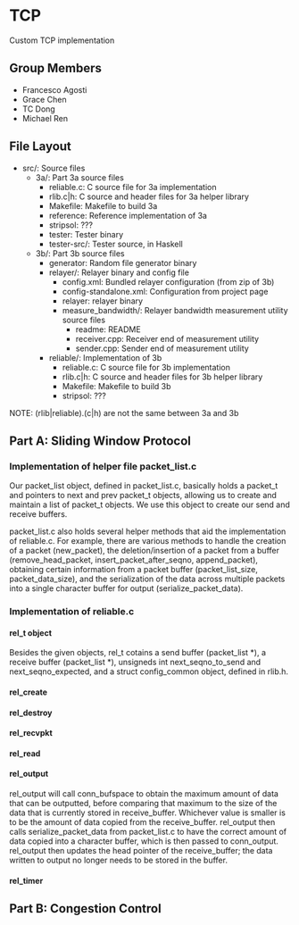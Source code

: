 # TCP
Custom TCP implementation

## Group Members
- Francesco Agosti
- Grace Chen
- TC Dong
- Michael Ren

## File Layout
- src/: Source files
  - 3a/: Part 3a source files
    - reliable.c: C source file for 3a implementation
    - rlib.c|h: C source and header files for 3a helper library
    - Makefile: Makefile to build 3a
    - reference: Reference implementation of 3a
    - stripsol: ???
    - tester: Tester binary
    - tester-src/: Tester source, in Haskell
  - 3b/: Part 3b source files
    - generator: Random file generator binary
    - relayer/: Relayer binary and config file
      - config.xml: Bundled relayer configuration (from zip of 3b)
      - config-standalone.xml: Configuration from project page
      - relayer: relayer binary
      - measure_bandwidth/: Relayer bandwidth measurement utility source files
        - readme: README
        - receiver.cpp: Receiver end of measurement utility
        - sender.cpp: Sender end of measurement utility
    - reliable/: Implementation of 3b
      - reliable.c: C source file for 3b implementation
      - rlib.c|h: C source and header files for 3b helper library
      - Makefile: Makefile to build 3b
      - stripsol: ???

NOTE: (rlib|reliable).(c|h) are not the same between 3a and 3b

## Part A: Sliding Window Protocol
### Implementation of helper file packet_list.c
Our packet\_list object, defined in packet\_list.c, basically holds a packet\_t and pointers to next and prev packet\_t objects, allowing us to create and maintain a list of packet\_t objects. We use this object to create our send and receive buffers.

packet\_list.c also holds several helper methods that aid the implementation of reliable.c. For example, there are various methods to handle the creation of a packet (new\_packet), the deletion/insertion of a packet from a buffer (remove\_head\_packet, insert\_packet\_after\_seqno, append\_packet), obtaining certain information from a packet buffer (packet\_list\_size, packet\_data\_size), and the serialization of the data across multiple packets into a single character buffer for output (serialize\_packet\_data).
### Implementation of reliable.c
#### rel_t object 
Besides the given objects, rel\_t cotains a send buffer (packet\_list *), a receive buffer (packet\_list *), unsigneds int next\_seqno\_to\_send and next\_seqno\_expected, and a struct config\_common object, defined in rlib.h.
#### rel_create 
#### rel_destroy
#### rel_recvpkt
#### rel_read
#### rel_output
rel\_output will call conn\_bufspace to obtain the maximum amount of data that can be outputted, before comparing that maximum to the size of the data that is currently stored in receive\_buffer. Whichever value is smaller is to be the amount of data copied from the receive\_buffer. rel\_output then calls serialize\_packet\_data from packet\_list.c to have the correct amount of data copied into a character buffer, which is then passed to conn\_output. rel\_output then updates the head pointer of the receive\_buffer; the data written to output no longer needs to be stored in the buffer.
#### rel_timer

## Part B: Congestion Control
